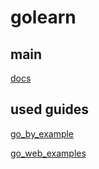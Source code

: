 # golearn

## main

[docs](https://go.dev/doc/)

## used guides

[go_by_example](https://gobyexample.com)

[go_web_examples](https://gowebexamples.com)
